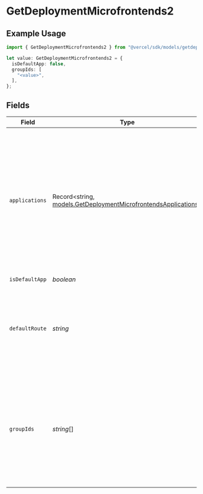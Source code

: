 # GetDeploymentMicrofrontends2

## Example Usage

```typescript
import { GetDeploymentMicrofrontends2 } from "@vercel/sdk/models/getdeploymentop.js";

let value: GetDeploymentMicrofrontends2 = {
  isDefaultApp: false,
  groupIds: [
    "<value>",
  ],
};
```

## Fields

| Field                                                                                                                                                                                                                             | Type                                                                                                                                                                                                                              | Required                                                                                                                                                                                                                          | Description                                                                                                                                                                                                                       |
| --------------------------------------------------------------------------------------------------------------------------------------------------------------------------------------------------------------------------------- | --------------------------------------------------------------------------------------------------------------------------------------------------------------------------------------------------------------------------------- | --------------------------------------------------------------------------------------------------------------------------------------------------------------------------------------------------------------------------------- | --------------------------------------------------------------------------------------------------------------------------------------------------------------------------------------------------------------------------------- |
| `applications`                                                                                                                                                                                                                    | Record<string, [models.GetDeploymentMicrofrontendsApplications](../models/getdeploymentmicrofrontendsapplications.md)>                                                                                                            | :heavy_minus_sign:                                                                                                                                                                                                                | A map of the other applications that are part of this group. Only defined on the default application. The field is set after deployments have been created, so can be undefined, but should be there for a successful deployment. |
| `isDefaultApp`                                                                                                                                                                                                                    | *boolean*                                                                                                                                                                                                                         | :heavy_check_mark:                                                                                                                                                                                                                | N/A                                                                                                                                                                                                                               |
| `defaultRoute`                                                                                                                                                                                                                    | *string*                                                                                                                                                                                                                          | :heavy_minus_sign:                                                                                                                                                                                                                | A path that is used to take screenshots and as the default path in preview links when a domain for this microfrontend is shown in the UI.                                                                                         |
| `groupIds`                                                                                                                                                                                                                        | *string*[]                                                                                                                                                                                                                        | :heavy_check_mark:                                                                                                                                                                                                                | The group of microfrontends that this project belongs to. Each microfrontend project must belong to a microfrontends group that is the set of microfrontends that are used together.                                              |